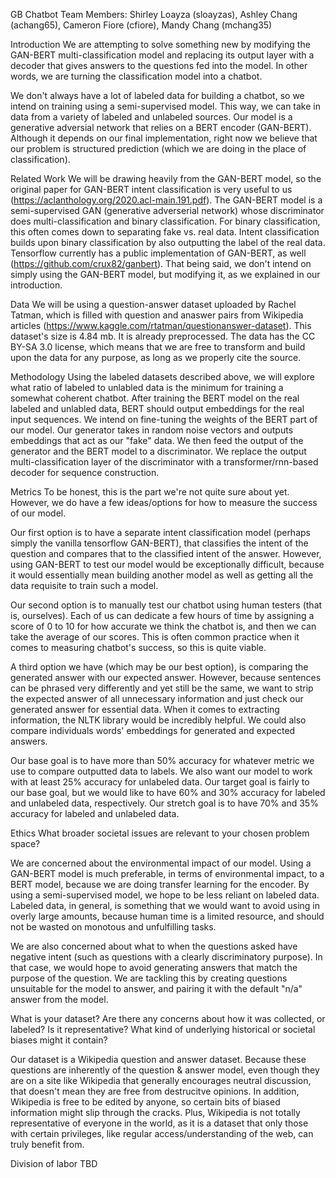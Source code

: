 GB Chatbot
Team Members: Shirley Loayza (sloayzas), Ashley Chang (achang65), Cameron Fiore (cfiore), Mandy Chang (mchang35)

Introduction
We are attempting to solve something new by modifying the GAN-BERT multi-classification model and replacing its output layer with a decoder that gives answers to the questions fed into the model. In other words, we are turning the classification model into a chatbot.

We don't always have a lot of labeled data for building a chatbot, so we intend on training using a semi-supervised model. This way, we can take in data from a variety of labeled and unlabeled sources. Our model is a generative adversial network that relies on a BERT encoder (GAN-BERT). Although it depends on our final implementation, right now we believe that our problem is structured prediction (which we are doing in the place of classification).

Related Work
We will be drawing heavily from the GAN-BERT model, so the original paper for GAN-BERT intent classification is very useful to us (https://aclanthology.org/2020.acl-main.191.pdf). The GAN-BERT model is a semi-supervised GAN (generative adverserial network) whose discriminator does multi-classification and binary classification. For binary classification, this often comes down to separating fake vs. real data. Intent classification builds upon binary classification by also outputting the label of the real data. Tensorflow currently has a public implementation of GAN-BERT, as well (https://github.com/crux82/ganbert). That being said, we don't intend on simply using the GAN-BERT model, but modifying it, as we explained in our introduction.

Data
We will be using a question-answer dataset uploaded by Rachel Tatman, which is filled with question and anaswer pairs from Wikipedia articles (https://www.kaggle.com/rtatman/questionanswer-dataset). This dataset's size is 4.84 mb. It is already preprocessed. The data has the CC BY-SA 3.0 license, which means that we are free to transform and build upon the data for any purpose, as long as we properly cite the source.

Methodology
Using the labeled datasets described above, we will explore what ratio of labeled to unlabled data is the minimum for training a somewhat coherent chatbot. After training the BERT model on the real labeled and unlabled data, BERT should output embeddings for the real input sequences. We intend on fine-tuning the weights of the BERT part of our model. Our generator takes in random noise vectors and outputs embeddings that act as our "fake" data. We then feed the output of the generator and the BERT model to a discriminator. We replace the output multi-classification layer of the discriminator with a transformer/rnn-based decoder for sequence construction.

Metrics
To be honest, this is the part we're not quite sure about yet. However, we do have a few ideas/options for how to measure the success of our model.

Our first option is to have a separate intent classification model (perhaps simply the vanilla tensorflow GAN-BERT), that classifies the intent of the question and compares that to the classified intent of the answer. However, using GAN-BERT to test our model would be exceptionally difficult, because it would essentially mean building another model as well as getting all the data requisite to train such a model.

Our second option is to manually test our chatbot using human testers (that is, ourselves). Each of us can dedicate a few hours of time by assigning a score of 0 to 10 for how accurate we think the chatbot is, and then we can take the average of our scores. This is often common practice when it comes to measuring chatbot's success, so this is quite viable.

A third option we have (which may be our best option), is comparing the generated answer with our expected answer. However, because sentences can be phrased very differently and yet still be the same, we want to strip the expected answer of all unnecessary information and just check our generated answer for essential data. When it comes to extracting information, the NLTK library would be incredibly helpful. We could also compare individuals words' embeddings for generated and expected answers.

Our base goal is to have more than 50% accuracy for whatever metric we use to compare outputted data to labels. We also want our model to work with at least 25% accuracy for unlabeled data. Our target goal is fairly to our base goal, but we would like to have 60% and 30% accuracy for labeled and unlabeled data, respectively. Our stretch goal is to have 70% and 35% accuracy for labeled and unlabeled data.

Ethics
What broader societal issues are relevant to your chosen problem space?

We are concerned about the environmental impact of our model. Using a GAN-BERT model is much preferable, in terms of environmental impact, to a BERT model, because we are doing transfer learning for the encoder. By using a semi-supervised model, we hope to be less reliant on labeled data. Labeled data, in general, is something that we would want to avoid using in overly large amounts, because human time is a limited resource, and should not be wasted on monotous and unfulfilling tasks.

We are also concerned about what to when the questions asked have negative intent (such as questions with a clearly discriminatory purpose). In that case, we would hope to avoid generating answers that match the purpose of the question. We are tackling this by creating questions unsuitable for the model to answer, and pairing it with the default "n/a" answer from the model.

What is your dataset? Are there any concerns about how it was collected, or labeled? Is it representative? What kind of underlying historical or societal biases might it contain?

Our dataset is a Wikipedia question and answer dataset. Because these questions are inherently of the question & answer model, even though they are on a site like Wikipedia that generally encourages neutral discussion, that doesn't mean they are free from destrucitve opinions. In addition, Wikipedia is free to be edited by anyone, so certain bits of biased information might slip through the cracks. Plus, Wikipedia is not totally representative of everyone in the world, as it is a dataset that only those with certain privileges, like regular access/understanding of the web, can truly benefit from.

Division of labor
TBD
